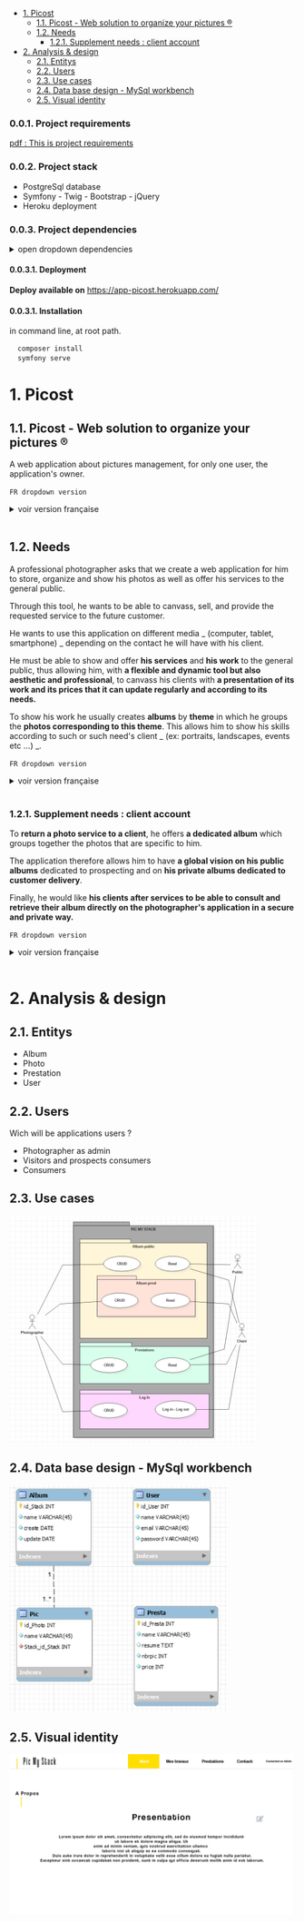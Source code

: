 - [1. Picost](#1-picost)
  - [1.1. Picost - Web solution to organize your pictures ®](#11-picost---web-solution-to-organize-your-pictures-)
  - [1.2. Needs](#12-needs)
    - [1.2.1. Supplement needs : client account](#121-supplement-needs--client-account)
- [2. Analysis & design](#2-analysis--design)
  - [2.1. Entitys](#21-entitys)
  - [2.2. Users](#22-users)
  - [2.3. Use cases](#23-use-cases)
  - [2.4. Data base design - MySql workbench](#24-data-base-design---mysql-workbench)
  - [2.5. Visual identity](#25-visual-identity)

### 0.0.1. Project requirements

<a href="./z.conception/referenciel-projet.pdf" download="project-requirement">pdf : This is project requirements</a>

### 0.0.2. Project stack

- PostgreSql database
- Symfony - Twig - Bootstrap - jQuery
- Heroku deployment

### 0.0.3. Project dependencies

<details>
<summary>open dropdown dependencies</summary>

```json
"require": {
  "php": ">=7.2.5",
		"ext-ctype": "*",
		"ext-iconv": "*",
		"composer/package-versions-deprecated": "1.11.99.1",
		"doctrine/annotations": "^1.0",
		"doctrine/doctrine-bundle": "^2.3",
		"doctrine/doctrine-fixtures-bundle": "^3.4",
		"doctrine/doctrine-migrations-bundle": "^3.1",
		"doctrine/orm": "^2.8",
		"phpdocumentor/reflection-docblock": "^5.2",
		"sensio/framework-extra-bundle": "^5.1",
		"symfony/apache-pack": "^1.0",
		"symfony/asset": "5.2.*",
		"symfony/console": "5.2.*",
		"symfony/dotenv": "5.2.*",
		"symfony/expression-language": "5.2.*",
		"symfony/flex": "^1.3.1",
		"symfony/form": "5.2.*",
		"symfony/framework-bundle": "5.2.*",
		"symfony/http-client": "5.2.*",
		"symfony/intl": "5.2.*",
		"symfony/mailer": "5.2.*",
		"symfony/mime": "5.2.*",
		"symfony/monolog-bundle": "^3.1",
		"symfony/notifier": "5.2.*",
		"symfony/process": "5.2.*",
		"symfony/property-access": "5.2.*",
		"symfony/property-info": "5.2.*",
		"symfony/proxy-manager-bridge": "5.2.*",
		"symfony/requirements-checker": "^2.0",
		"symfony/security-bundle": "5.2.*",
		"symfony/serializer": "5.2.*",
		"symfony/string": "5.2.*",
		"symfony/translation": "5.2.*",
		"symfony/twig-bundle": "^5.2",
		"symfony/validator": "5.2.*",
		"symfony/web-link": "5.2.*",
		"symfony/yaml": "5.2.*",
		"twig/extra-bundle": "^2.12|^3.0",
		"twig/twig": "^2.12|^3.0",
		"vich/uploader-bundle": "^1.17"
	},
```

  </details>

#### 0.0.3.1. Deployment

**Deploy available on** https://app-picost.herokuapp.com/

#### 0.0.3.1. Installation

in command line, at root path.

```bash
  composer install
  symfony serve
```

# 1. Picost

## 1.1. Picost - Web solution to organize your pictures ®

A web application about pictures management, for only one user, the application's owner.

`FR dropdown version`

  <details>
<summary>voir version française</summary>
<br/>
Une application web de gestion d'images, pour un seul utilisateur, le propriétaire de l'application.
<br/>
<br/>

</details>
<br/>

## 1.2. Needs

A professional photographer asks that we create a web application for him to store, organize and show his photos as well as offer his services to the general public.

Through this tool, he wants to be able to canvass, sell, and provide the requested service to the future customer.

He wants to use this application on different media _ (computer, tablet, smartphone) _ depending on the contact he will have with his client.

He must be able to show and offer **his services** and **his work** to the general public, thus allowing him, with **a flexible and dynamic tool but also aesthetic and professional**, to canvass his clients with **a presentation of its work and its prices that it can update regularly and according to its needs.**

To show his work he usually creates **albums** by **theme** in which he groups the **photos corresponding to this theme**. This allows him to show his skills according to such or such need's client _ (ex: portraits, landscapes, events etc ...) _.

`FR dropdown version`

  <details>
<summary>voir version française</summary>
<br/>
Un photographe professionnel demande à ce qu'on lui créé une application web pour stocker, organiser et montrer ses photos ainsi que proposer ses prestations au grand public.

Il souhaite par le biais de cet outil, pouvoir démarcher, vendre, rendre la prestation demander au futur client.

Il souhaite utiliser cette application sur différent support _(ordinateur, tablette, smartphone)_ selon le contact qu'il aura avec son client.

Il doit pouvoir montrer et proposer ses prestations et ses travaux au grand public lui permettant ainsi avec un outil flexible et dynamique mais aussi esthétique et pro, de démarcher ses clients avec une présentation de ses travaux et de ses tarifs qu'il pourra mettre à jour régulièrement et selon son besoin.

Pour montrer ses travaux il a l'habitude de créer des albums par thème dans lesquel il regroupe les photos répondant à ce thème. Cela lui permet aurpès d'un client de montrer ses compétences selon tel ou tel besoin _(ex : des portraits, des paysages, des évènements etc...)_.
<br/>
<br/>

</details>
<br/>

### 1.2.1. Supplement needs : client account

To **return a photo service to a client**, he offers **a dedicated album** which groups together the photos that are specific to him.

The application therefore allows him to have **a global vision on his public albums** dedicated to prospecting and on **his private albums dedicated to customer delivery**.

Finally, he would like **his clients after services to be able to consult and retrieve their album directly on the photographer's application in a secure and private way.**

`FR dropdown version`

  <details>
<summary>voir version française</summary>
<br/>
Pour rendre une prestation de photogrpahie à un client, il propose un album dédié qui regroupe les photos qui lui sont propres.

L'application lui permet donc d'avoir une vision gobale sur ses albums publics dédiées à la prospection et sur ses albums privés dédiées à la livraison de client.

Enfin il voudrait que ses clients après prestations puissent consulter et récupérer leur album directement sur l'pplication du photographe de manière sécurisée et privée.
<br/>
<br/>

</details>
<br/>

# 2. Analysis & design

## 2.1. Entitys

- Album
- Photo
- Prestation
- User

## 2.2. Users

Wich will be applications users ?

- Photographer as admin
- Visitors and prospects consumers
- Consumers

## 2.3. Use cases

<img src="z.conception/UseCase.jpg" alt="use-case-design" height="400"/>

## 2.4. Data base design - MySql workbench

<img src="z.conception/workbench_db_PicMyStack.jpg" alt="data-base-design" height="400"/>

## 2.5. Visual identity

<img src="z.conception/visual.png" alt="data-base-design" width="500"/>

